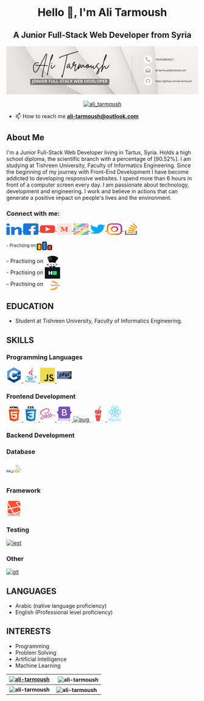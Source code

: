 <h1 align="center">Hello 👋, I'm Ali Tarmoush</h1>
<h2 align="center">A Junior Full-Stack Web Developer from Syria</h2>
<p align="center">
    <img 
        src="assets/img/ali-tarmoush.png"
        alt="ali-tarmoush"
    >
</p>
<p align="center">
    <a href="https://twitter.com/ali_tarmoush" target="blank">
        <img 
            src="https://img.shields.io/twitter/follow/ali_tarmoush?logo=twitter&style=for-the-badge" 
            alt="ali_tarmoush" 
        />
    </a>
</p>

- 📫 How to reach me **ali-tarmoush@outlook.com**

<h2>About Me</h2>
<p align="left">
    I'm a Junior Full-Stack Web Developer living in Tartus, Syria. Holds a high school diploma, the scientific branch with a percentage of [90.52%]. I am studying at Tishreen University, Faculty of Informatics Engineering. Since the beginning of my journey with Front-End Development I have become addicted to developing responsive websites. I spend more than 6 hours in front of a computer screen every day. I am passionate about technology, development and engineering. I work and believe in actions that can generate a positive impact on people's lives and the environment.
</p>
<h3 align="left">Connect with me:</h3>
<p align="left">
    <!-- linkedin -->
    <a href="https://linkedin.com/in/ali-tarmoush-4524151a2" target="_blank">
        <img 
            align="center"
            src="assets/svg/linked-in.svg"
            alt="Ali Tarmoush on linkedin"
            height="30"
            width="40"
        > 
    </a>
    <!-- fb -->
    <a href="https://fb.com/ali.tarmwsh.9"target="_blank">
        <img 
            align="center"
            src="./assets/svg/facebook.svg"
            alt="Ali Tarmoush on Facebook"
            height="30"
            width="40"
        > 
    </a>
    <!-- youtube -->
    <a href="https://www.youtube.com/channel/UC_32dqqA3078JjERjKDdImg"target="_blank">
        <img 
            align="center"
            src="assets/svg/youtube.svg"
            alt="Ali Tarmoush on Youtube"
            height="30"
            width="40"> 
    </a>
    <!-- medium -->
    <a href="https://medium.com/@ali-tarmoush" target="blank">
        <img 
            align="center" 
            src="./assets/svg/medium.svg" 
            alt="Ali Tarmoush on Medium" 
            height="30" 
            width="40" />
    </a>
    <!-- dev.to -->
    <a href="https://dev.to/ali_tarmoush"target="_blank">
        <img 
            align="center"
            src="assets/svg/devto.svg"
            alt="Ali Tarmoush on DevTo"
            height="30"
            width="40"
        > 
    </a>
    <!-- twitter -->
    <a href="https://twitter.com/ali_tarmoush"target="_blank">
        <img 
            align="center"
            src="assets/svg/twitter.svg"
            alt="Ali Tarmoush on Twitter"
            height="30"
            width="40"
        > 
    </a>
    <!-- instagram -->
    <a href="https://instagram.com/ali_a_tarmoush"target="_blank">
        <img 
            align="center"
            src="assets/svg/instagram.svg"
            alt="Ali Tarmoush on Instagram"
            height="30"
            width="40"
        >
    </a>
    <!-- stackoverflow -->
    <a href="https://stackoverflow.com/users/15423157"target="_blank">
        <img 
            align="center"
            src="assets/svg/stack-overflow.svg"
            alt="Ali Tarmoush on StackOverflow"
            height="30"
            width="40"
        >
    </a>
<p align="left">
    <!-- codeforces -->
    <p style="font-size: .7rem;">
    - Practising on
        <a href="https://codeforces.com/profile/ali_tarmoush"target="_blank">
            <img 
                align="center"
                src="assets/svg/codeforces.svg"
                alt="Ali Tarmoush on Codeforces"
                height="30"
                width="40"
            >
        </a>
    </p>
    <!-- codechef -->
- Practising on 
    <a href="https://www.codechef.com/users/ali_tarmoush" target="blank">
        <img 
            align="center" 
            src="assets/svg/codechef.svg" 
            alt="Ali Tarmoush on CodeChef" 
            height="30" 
            width="40" 
        />
    </a>
    <br>
    <!-- hackerrank -->
- Practising on 
    <a href="https://www.hackerrank.com/ali_tarmoush"target="_blank">
        <img 
            align="center"
            src="assets/svg/hackerrank.svg"
            alt="Ali Tarmoush on HackerRank"
            height="30"
            width="40"
        >
    </a>
    <br>
    <!-- leetcode -->
- Practising on 
    <a href="https://www.leetcode.com/ali-tarmoush" target="blank">
        <img 
            align="center" 
            src="assets/svg/leet-code.svg" 
            alt="Ali Tarmoush on LeetCode" 
            height="30" 
            width="40" 
        />
    </a>
</p>

<h2>EDUCATION</h2>

- Student at Tishreen University, Faculty of Informatics Engineering.
<h2>SKILLS</h2>

<h3>Programming Languages</h3>
<p align="left">
    <!-- C++ -->
    <a href="https://www.w3schools.com/cpp/"rel="noreferrer"target="_blank">
        <img alt="cplusplus"src="https://raw.githubusercontent.com/devicons/devicon/master/icons/cplusplus/cplusplus-original.svg"height="40"width="40"> 
    </a>
    <!-- java -->
    <a href="https://www.java.com"rel="noreferrer"target="_blank">
        <img alt="java"src="https://raw.githubusercontent.com/devicons/devicon/master/icons/java/java-original.svg"height="40"width="40"> 
    </a>
    <a href="https://developer.mozilla.org/en-US/docs/Web/JavaScript"rel="noreferrer"target="_blank">
        <img alt="javascript"src="https://raw.githubusercontent.com/devicons/devicon/master/icons/javascript/javascript-original.svg"height="40"width="40"> 
    </a>
    <a href="https://www.php.net"rel="noreferrer"target="_blank">
        <img alt="php"src="https://raw.githubusercontent.com/devicons/devicon/master/icons/php/php-original.svg"height="40"width="40">
        </a>
</p>
<h3>Frontend Development</h3>
<p align="left">
    <!-- html5 -->
    <a href="https://www.w3.org/html/"rel="noreferrer"target="_blank">
        <img alt="html5"src="https://raw.githubusercontent.com/devicons/devicon/master/icons/html5/html5-original-wordmark.svg"height="40"width="40">
    </a>
    <!-- css3 -->
    <a href="https://www.w3schools.com/css/"rel="noreferrer"target="_blank">
        <img alt="css3"src="https://raw.githubusercontent.com/devicons/devicon/master/icons/css3/css3-original-wordmark.svg"height="40"width="40"> 
    </a>
    <!-- sass -->
    <a href="https://sass-lang.com"rel="noreferrer"target="_blank">
        <img alt="sass"src="https://raw.githubusercontent.com/devicons/devicon/master/icons/sass/sass-original.svg"height="40"width="40">
    </a>
    <!-- bootstrap -->
    <a href="https://getbootstrap.com"rel="noreferrer"target="_blank">
        <img alt="bootstrap"src="https://raw.githubusercontent.com/devicons/devicon/master/icons/bootstrap/bootstrap-plain-wordmark.svg"height="40"width="40"> 
    </a>
    <!-- pugjs -->
    <a href="https://pugjs.org"rel="noreferrer"target="_blank">
        <img alt="pug"src="https://cdn.worldvectorlogo.com/logos/pug.svg"height="40"width="40"> 
    </a>
    <!-- gulpjs -->
    <a href="https://gulpjs.com"rel="noreferrer"target="_blank">
        <img alt="gulp"src="https://raw.githubusercontent.com/devicons/devicon/master/icons/gulp/gulp-plain.svg"height="40"width="40">
    </a>
    <!-- reactjs -->
    <a href="https://reactjs.org/"rel="noreferrer"target="_blank">
        <img alt="react"src="https://raw.githubusercontent.com/devicons/devicon/master/icons/react/react-original-wordmark.svg"height="40"width="40">
    </a>
</p>
<h3 align="left">Backend Development</h3>
<h3 align="left">Database</h3>
<p align="left">
    <a href="https://www.mysql.com/"rel="noreferrer"target="_blank">
        <img alt="mysql"src="https://raw.githubusercontent.com/devicons/devicon/master/icons/mysql/mysql-original-wordmark.svg"height="40"width="40">
    </a>
</p>
<h3 align="left">Framework</h3>
<p align="left">
    <a href="https://laravel.com/"rel="noreferrer"target="_blank">
        <img alt="laravel"src="https://raw.githubusercontent.com/devicons/devicon/master/icons/laravel/laravel-plain-wordmark.svg"height="40"width="40">
    </a>
</p>
<h3 align="left">Testing</h3>
    <a href="https://jestjs.io"rel="noreferrer"target="_blank">
        <img alt="jest"src="https://www.vectorlogo.zone/logos/jestjsio/jestjsio-icon.svg"height="40"width="40">
    </a>
<h3 align="left">Other</h3>
<p align="left">
    <a href="https://git-scm.com/"rel="noreferrer"target="_blank">
        <img alt="git"src="https://www.vectorlogo.zone/logos/git-scm/git-scm-icon.svg"height="40"width="40">
    </a>
</p>
<h2>LANGUAGES</h2>

- Arabic (native language proficiency)
- English (Professional level proficiency)

<h2>INTERESTS</h2>

- Programming
- Problem Solving
- Artificial Intelligence
- Machine Learning
<table align="center">
    <tr>
        <th>
            <a href="https://github.com/ryo-ma/github-profile-trophy">
                <img src="https://github-profile-trophy.vercel.app/?username=ali-tarmoush" alt="ali-tarmoush" />
            </a>
        </th>
        <th>  
            <img align="center"alt="ali-tarmoush"src="https://github-readme-stats.vercel.app/api?username=ali-tarmoush&show_icons=true&locale=en">
        </th>
    </tr>
    <tr>
        <th>
            <img align="left"alt="ali-tarmoush"src="https://github-readme-stats.vercel.app/api/top-langs?username=ali-tarmoush&show_icons=true&locale=en&layout=compact">
        </th>
        <th>
            <img align="center"alt="ali-tarmoush"src="https://github-readme-streak-stats.herokuapp.com/?user=ali-tarmoush&">
        </th>
    </tr>
</table>
